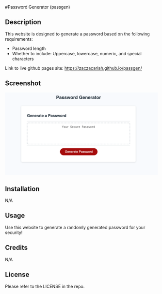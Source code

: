 #Password Generator (passgen)

## Description

This website is designed to generate a password based on the following requirements:
 - Password length
 - Whether to include: Uppercase, lowercase, numeric, and special characters

Link to live github pages site: https://zaczacariah.github.io/passgen/

## Screenshot
![alt text](./screenshot.png)

## Installation

N/A

## Usage

Use this website to generate a randomly generated password for your security!

## Credits

N/A

## License

Please refer to the LICENSE in the repo.
 
